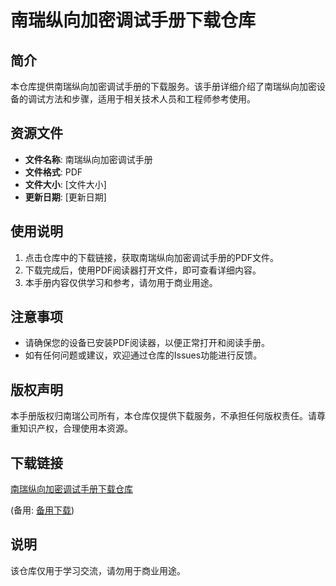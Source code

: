 # 南瑞纵向加密调试手册下载仓库

## 简介
本仓库提供南瑞纵向加密调试手册的下载服务。该手册详细介绍了南瑞纵向加密设备的调试方法和步骤，适用于相关技术人员和工程师参考使用。

## 资源文件
- **文件名称**: 南瑞纵向加密调试手册
- **文件格式**: PDF
- **文件大小**: [文件大小]
- **更新日期**: [更新日期]

## 使用说明
1. 点击仓库中的下载链接，获取南瑞纵向加密调试手册的PDF文件。
2. 下载完成后，使用PDF阅读器打开文件，即可查看详细内容。
3. 本手册内容仅供学习和参考，请勿用于商业用途。

## 注意事项
- 请确保您的设备已安装PDF阅读器，以便正常打开和阅读手册。
- 如有任何问题或建议，欢迎通过仓库的Issues功能进行反馈。

## 版权声明
本手册版权归南瑞公司所有，本仓库仅提供下载服务，不承担任何版权责任。请尊重知识产权，合理使用本资源。

## 下载链接
[南瑞纵向加密调试手册下载仓库](https://pan.quark.cn/s/649c7bf706f2) 

(备用: [备用下载](https://pan.baidu.com/s/1YOxPk4jEC-K6TIHeENmeCQ?pwd=1234))

## 说明

该仓库仅用于学习交流，请勿用于商业用途。
